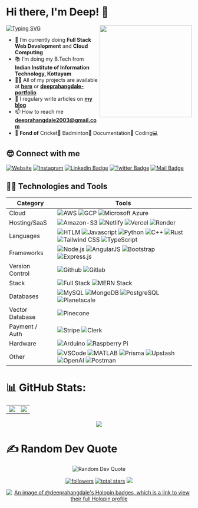 # Hi there, I'm Deep! 👋

<picture> <img align="right" src="https://github.com/7oSkaaa/7oSkaaa/blob/main/Images/Right_Side.gif?raw=true" width = 250px></picture>
<a href="https://git.io/typing-svg"><img src="https://readme-typing-svg.herokuapp.com?font=Fira+Code&pause=1000&center=true&width=435&lines=I+am+a+Fullstack+Developer;And+a+Cloud+Computing+Novice;I+love+to+play+with+JS%2C+React;Nodejs%2C+Express%2C+Redux%2C+MongoDB%2C;TailwindCSS%2C+Nextjs%2C+TypeScript" alt="Typing SVG" /></a>


- 🌱 I’m currently doing **Full Stack Web Development** and **Cloud Computing**
- 📚 I’m doing my B.Tech from **Indian Institute of Information Technology, Kottayam**
- 👨‍💻 All of my projects are available at [**here**](https://github.com/DeepRahangdale) or [**deeprahangdale-portfolio**](https://deeprahangdale-portfolio.vercel.app/)
- 📝 I regulary write articles on [**my blog**](https://deep76.hashnode.dev/)
- 📫 How to reach me **deeprahangdale2003@gmail.com**
- 👻 **Fond of**  Cricket🏏 Badminton🏸 Documentation📄 Coding💻

    
## 😎 Connect with me

[![Website](https://img.shields.io/website?label=My%20Portfolio&style=for-the-badge&url=https%3A%2F%2Fdeeprahangdale-portfolio.vercel.app)](https://deeprahangdale-portfolio.vercel.app/)
[![Instagram](https://img.shields.io/badge/Instagram-e84393?style=for-the-badge&labelColor=e84393&logo=instagram&logoColor=white)](https://www.instagram.com/deeprahangdale/)
[![Linkedin Badge](https://img.shields.io/badge/Linkedin-0e76a8?style=for-the-badge&labelColor=0e76a8&logo=linkedin&logoColor=white)](https://www.linkedin.com/in/deeprahangdale)
[![Twitter Badge](https://img.shields.io/badge/twitter-1ca0f1?style=for-the-badge&labelColor=1ca0f1&logo=twitter&logoColor=white&link=https://twitter.com/Ipenywis)](https://twitter.com/DeepRahangdale1)
[![Mail Badge](https://img.shields.io/badge/deeprahangdale-c0392b?style=for-the-badge&labelColor=c0392b&logo=gmail&logoColor=white)](mailto:deeprahangdale2003@gmail.com)


## 👨‍💻 Technologies and Tools

| Category           | Tools                                                                                                                                                                                                                                                                                                                                                                                                                                                                                                                                                                                                                                                                                                                                                                                                                                                                                                                                                                                                                                                                                                                                                                                                                                                                                                                                                                                                                                                                                                                                                                                                                                                                                                                                                                                                                                                                                                                                                                                                                                                                                                                                                                                                                                                                                                                                                                                                                                                                                                                                                                                                                                                                                                                                                                                                                                                                                                                                                                                                                                                                                                                                                                                                                                                                                                                                                                                                                                                                                                                                                                                                                                                                                                                                                                                                                                                                                                                                                                                                       |
| ------------------ | ----------------------------------------------------------------------------------------------------------------------------------------------------------------------------------------------------------------------------------------------------------------------------------------------------------------------------------------------------------------------------------------------------------------------------------------------------------------------------------------------------------------------------------------------------------------------------------------------------------------------------------------------------------------------------------------------------------------------------------------------------------------------------------------------------------------------------------------------------------------------------------------------------------------------------------------------------------------------------------------------------------------------------------------------------------------------------------------------------------------------------------------------------------------------------------------------------------------------------------------------------------------------------------------------------------------------------------------------------------------------------------------------------------------------------------------------------------------------------------------------------------------------------------------------------------------------------------------------------------------------------------------------------------------------------------------------------------------------------------------------------------------------------------------------------------------------------------------------------------------------------------------------------------------------------------------------------------------------------------------------------------------------------------------------------------------------------------------------------------------------------------------------------------------------------------------------------------------------------------------------------------------------------------------------------------------------------------------------------------------------------------------------------------------------------------------------------------------------------------------------------------------------------------------------------------------------------------------------------------------------------------------------------------------------------------------------------------------------------------------------------------------------------------------------------------------------------------------------------------------------------------------------------------------------------------------------------------------------------------------------------------------------------------------------------------------------------------------------------------------------------------------------------------------------------------------------------------------------------------------------------------------------------------------------------------------------------------------------------------------------------------------------------------------------------------------------------------------------------------------------------------------------------------------------------------------------------------------------------------------------------------------------------------------------------------------------------------------------------------------------------------------------------------------------------------------------------------------------------------------------------------------------------------------------------------------------------------------------------------------------------------- |
| Cloud              | ![AWS](https://img.shields.io/badge/Amazon_AWS-232F3E?style=for-the-badge&logo=amazon-aws&logoColor=white) ![GCP](https://img.shields.io/badge/Google_Cloud-4285F4?style=for-the-badge&logo=google-cloud&logoColor=white) ![Microsoft Azure](https://img.shields.io/badge/Microsoft_Azure-0078D4?style=for-the-badge&logo=microsoft-azure&logoColor=white)                                                                                                                                                                                                                                                                                                                                                                                                                                                                                                                                                                                                                                                                                                                                                                                                                                                                                                                                                                                                                                                                                                                                                                                                                                                                                                                                                                                                                                                                                                                                                                                                                                                                                                                                                                                                                                                                                                                                                                                                                                                                                                                                                                                                                                                                                                                                                                                                                                                                                                                                                                                                                                                                                                                                                                                                                                                                                                                                                                                                                                                                                                                                                                                                                                                                                                                                                                                                                                                                                                                                                                                                                                                                                                                                                                                |
| Hosting/SaaS       | ![Amazon-S3](https://img.shields.io/badge/Amazon_S3%20-%20569A31.svg?&style=for-the-badge&logo=amazons3&logoColor=white) ![Netlify](https://img.shields.io/badge/Netlify-00C7B7?style=for-the-badge&logo=netlify&logoColor=white) ![Vercel](https://img.shields.io/badge/vercel-%23000000.svg?&style=for-the-badge&logo=vercel&logoColor=white) ![Render](https://img.shields.io/badge/Render%20-%2346E3B7.svg?&style=for-the-badge&logo=render&logoColor=white)                                                                                                                                                                                                                                                                                                                                                                                                                                                                                                                                                                                                                                                                                                                                                                                                                                                                                                                                                                                                                                                                                                                                                                                                                                                                                                                                                                                                                                                                                                                                                                                                                                                                                                                                                                                                                                                                                                                                                                                                                                                                                                                                                                                                                                                                                                                                                                                                                                                                                                                                                                                                                                                                                                                                                                                                                                                                                                                                                                                                                                                                                                                                                                                                                                                                                                                                                                                                                                                                                                                                                                                                                                                                    |
| Languages          | ![HTLM](https://img.shields.io/badge/html5%20-%23E34F26.svg?&style=for-the-badge&logo=html5&logoColor=white) ![Javascript](https://img.shields.io/badge/javascript%20-%23323330.svg?&style=for-the-badge&logo=javascript&logoColor=%23F7DF1E) ![Python](https://img.shields.io/badge/Python-3776AB?style=for-the-badge&logo=python&logoColor=white) ![C++](https://img.shields.io/badge/C++-%2300599C.svg?style=for-the-badge&logo=c%2B%2B&logoColor=white) ![Rust](https://img.shields.io/badge/Rust-%23000000.svg?style=for-the-badge&logo=rust&logoColor=white) ![Tailwind CSS](https://img.shields.io/badge/Tailwind_CSS-%231a202c.svg?style=for-the-badge&logo=tailwind-css&logoColor=61DAFB) ![TypeScript](https://img.shields.io/badge/TypeScript-3178C6?style=for-the-badge&logo=typescript&logoColor=white)                                                                                                                                                                                                                                                                                                                                                                                                                                                                                                                                                                                                                                                                                                                                                                                                                                                                                                                                                                                                                                                                                                                                                                                                                                                                                                                                                                                                                                                                                                                                                                                                                                                                                                                                                                                                                                                                                                                                                                                                                                                                                                                                                                                                                                                                                                                                                                                                                                                                                                                                                                                                                                                                                                                                                                                                                                                                                                                                                                                                                                                                                                                                                                                                                                                                                                                                 |
| Frameworks         | ![Node.js](https://img.shields.io/badge/Node.js-43853D?style=for-the-badge&logo=node.js&logoColor=white) ![AngularJS](https://img.shields.io/badge/AngularJS-E23237?style=for-the-badge&logo=angularjs&logoColor=white) ![Bootstrap](https://img.shields.io/badge/bootstrap%20-%23563D7C.svg?&style=for-the-badge&logo=bootstrap&logoColor=white) ![Express.js](https://img.shields.io/badge/Express.js-000000?style=for-the-badge&logo=express&logoColor=white)                                                                                                                                                                                                                                                                                                                                                                                                                                                                                                                                                                                                                                                                                                                                                                                                                                                                                                                                                                                                                                                                                                                                                                                                                                                                                                                                                                                                                                                                                                                                                                                                                                                                                                                                                                                                                                                                                                                                                                                                                                                                                                                                                                                                                                                                                                                                                                                                                                                                                                                                                                                                                                                                                                                                                                                                                                                                                                                                                                                                                                                                                                                                                                                                                                                                                                                                                                                                                            |
| Version Control    | ![Github](https://img.shields.io/badge/GitHub-100000?style=for-the-badge&logo=github&logoColor=white) ![Gitlab](https://img.shields.io/badge/GitLab-330F63?style=for-the-badge&logo=gitlab&logoColor=white)                                                                                                                                                                                                                                                                                                                                                                                                                                                                                                                                                                                                                                                                                                                                                                                                                                                                                                                                                                                                                                                                                                                                                                                                                                                                                                                                                                                                                                                                                                                                                                                                                                                                                                                                                                                                                                                                                                                                                                                                                                                                                                                                                                                                                                                                                                                                                                                                                                                                                                                                                                                                                                                                                                                                                                                                                                                                                                                                                                                                                                                                                                                                                                                                                                                                                                                                                                                                                                                                                                                                                                                                                                                                                                                                                                                                 |
| Stack              | ![Full Stack](https://img.shields.io/badge/Full_Stack-0077B5?style=for-the-badge) ![MERN Stack](https://img.shields.io/badge/MERN_Stack-333333?style=for-the-badge)                                                                                                                                                                                                                                                                                                                                                                                                                                                                                                                                                                                                                                                                                                                                                                                                                                                                                                                                                                                                                                                                                                                                                                                                                                                                                                                                                                                                                                                                                                                                                                                                                                                                                                                                                                                                                                                                                                                                                                                                                                                                                                                                                                                                                                                                                                                                                                                                                                                                                                                                                                                                                                                                                                                                                                                                                                                                                                                                                                                                                                                                                                                                                                                                                                                                                                                                                                                                                                                                                                                                                                                                                                                                                                                                                                              |
| Databases          | ![MySQL](https://img.shields.io/badge/MySQL-00000F?style=for-the-badge&logo=mysql&logoColor=white) ![MongoDB](https://img.shields.io/badge/MongoDB-%234ea94b.svg?&style=for-the-badge&logo=mongodb&logoColor=white) ![PostgreSQL](https://img.shields.io/badge/PostgreSQL-316192?style=for-the-badge&logo=postgresql&logoColor=white) ![Planetscale](https://img.shields.io/badge/Planet_Scale-000000?style=for-the-badge&logo=planetscale&logoColor=white)                                                                                                                                                                                                                                                                                                                                                                                                                                                                                                                                                                                                                                                                                                                                                                                                                                                                                                                                                                                                                                                                                                                                                                                                                                                                                                                                                                                                                                                                                                                                                                                                                                                                                                                                                                                                                                                                                                                                                                                                                                                                                                                                                                                                                                                                                                                                                                                                                                                                                                                                                                                                                                                                                                                                                                                                                                                                                                                                                                                                                                                                                                                                                                                                                                                                                                                                                                                                                                                                                                                                                                                                                                                                       |
| Vector Database    | ![Pinecone](https://img.shields.io/badge/Pinecone-E4405F?style=for-the-badge)   
| Payment / Auth     | ![Stripe](https://img.shields.io/badge/Stripe-008CDD?style=for-the-badge&logo=stripe&logoColor=white) ![Clerk](https://img.shields.io/badge/Clerk-D24939?style=for-the-badge)
| Hardware           | ![Arduino](https://img.shields.io/badge/Arduino-00979D?style=for-the-badge&logo=arduino&logoColor=white) ![Raspberry Pi](https://img.shields.io/badge/Raspberry_Pi-C51A4A?style=for-the-badge&logo=Raspberry-Pi&logoColor=white) 
| Other              | ![VSCode](https://img.shields.io/badge/Visual_Studio_Code-0078D4?style=for-the-badge&logo=visual%20studio%20code&logoColor=white) ![MATLAB](https://img.shields.io/badge/MATLAB-000000?style=for-the-badge&logo=mathworks&logoColor=white) ![Prisma](https://img.shields.io/badge/Prisma-2D3748?style=for-the-badge&logo=prisma&logoColor=white) ![Upstash](https://img.shields.io/badge/Upstash-0087E6?style=for-the-badge&logo=upstash&logoColor=white) ![OpenAI](https://img.shields.io/badge/OpenAI-FF6600?style=for-the-badge&logo=openai&logoColor=white) ![Postman](https://img.shields.io/badge/Postman-FF6C37?style=for-the-badge&logo=postman&logoColor=white) 


# 📊 GitHub Stats:
<table>
  <tr>
    <td style="width: 50%;">
      <img src="https://github-readme-stats.vercel.app/api?username=DeepRahangdale&theme=solarized-dark&hide_border=false&include_all_commits=true&count_private=true"/>
    </td>
    <td style="width: 50%;">
      <img src="https://github-readme-streak-stats.herokuapp.com/?user=DeepRahangdale&theme=solarized-dark&hide_border=false"/>
    </td>
  </tr>
</table>

<div id="header" align="center" style="margin-top: 20px;">
  <img src="https://github-readme-stats.vercel.app/api/top-langs/?username=DeepRahangdale&theme=solarized-dark&hide_border=false&include_all_commits=true&count_private=true&layout=compact"/>

</div>

# ✍️ Random Dev Quote
<p align="center">
  <img align="center" src="https://quotes-github-readme.vercel.app/api?type=horizontal&theme=gruvbox" alt="Random Dev Quote"/>

</p>

<div id="header" align="center">
<a href="https://github.com/DeepRahangdale?tab=followers">
         <img alt="followers" title="Follow me on Github" src="https://custom-icon-badges.demolab.com/github/followers/DeepRahangdale?color=236ad3&labelColor=1155ba&style=for-the-badge&logo=person-add&label=Follow&logoColor=white"/></a>
      <a href="https://github.com/DeepRahangdale?tab=repositories&sort=stargazers">
         <img alt="total stars" title="Total stars on GitHub" src="https://custom-icon-badges.demolab.com/github/stars/DeepRahangdale?color=55960c&style=for-the-badge&labelColor=488207&logo=star"/></a>
<a href="https://github.com/DeepRahangdale">
    <img src="https://komarev.com/ghpvc/?username=DeepRahangdale&label=Profile%20views&color=55960c&style=for-the-badge"/>
</a>  
</p>
  <div>
      
[![An image of @deeprahangdale's Holopin badges, which is a link to view their full Holopin profile](https://holopin.me/deeprahangdale)](https://holopin.io/@deeprahangdale)


<!--
# 🏆 GitHub Trophies
<p align="left">
  <img  src="https://github-profile-trophy.vercel.app/?username=DeepRahangdale&theme=gruvbox&no-frame=true&no-bg=true" alt="hasanshahriar32 :: GitHub Trophies"/>
</p>
![Anurag's GitHub stats](https://github-readme-stats.vercel.app/api?username=DeepRahangdale&hide=contribs,prs)
-->

